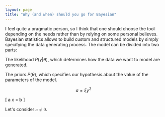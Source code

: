 ```yaml
---
layout: page
title: "Why (and when) should you go for Bayesian"
---
```

I feel quite a pragmatic person, so I think that one should choose the tool depending on the needs rather than by relying on some personal believes.
Bayesian statistics allows to build custom and structured models by simply specifying the data generating process.
The model can be divided into two parts:

The likelihood 
$P(y \vert \theta)$, which determines how the data we want to model are generated.

The priors $P(\theta)$, which specifies our hypothesis about the value of the parameters of the model.

$$ a = \xi y^2 $$

\[ a x = b \]

Let's consider <math><mi>a</mi><mo>≠</mo><mn>0</mn></math>.

